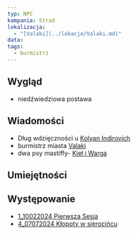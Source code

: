 ```yaml
---
typ: NPC
kampania: Strad
lokalizacja:
  - "[Valaki](../lokacje/Valaki.md)"
data: 
tags:
  - burmistrz
---
```


## Wygląd
- niedźwiedziowa postawa


## Wiadomości
- Dług wdzięczności u [Kolyan Indirovich](./Kolyan%20Indirovich.md)
- burmistrz miasta [Valaki](../lokacje/Valaki.md)
- dwa psy mastiffy- [Kieł i Warga](./Kie%C5%82%20i%20Warga.md)



## Umiejętności




## Występowanie
- [1_10022024 Pierwsza Sesja](../sesje/1_10022024%20Pierwsza%20Sesja.md)
- [4_07072024 Kłopoty w sierocińcu](../sesje/4_07072024%20K%C5%82opoty%20w%20sieroci%C5%84cu.md)


